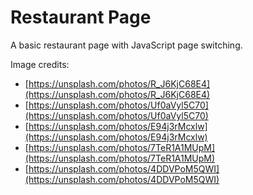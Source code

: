 # Restaurant Page

A basic restaurant page with JavaScript page switching.

Image credits:

* [https://unsplash.com/photos/R_J6KjC68E4](https://unsplash.com/photos/R_J6KjC68E4)
* [https://unsplash.com/photos/Uf0aVyl5C70](https://unsplash.com/photos/Uf0aVyl5C70)
* [https://unsplash.com/photos/E94j3rMcxlw](https://unsplash.com/photos/E94j3rMcxlw)
* [https://unsplash.com/photos/7TeR1A1MUpM](https://unsplash.com/photos/7TeR1A1MUpM)
* [https://unsplash.com/photos/4DDVPoM5QWI](https://unsplash.com/photos/4DDVPoM5QWI)